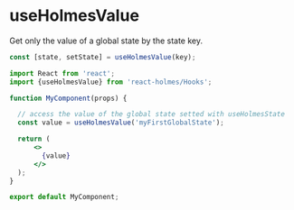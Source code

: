 # useHolmesValue

Get only the value of a global state by the state key.

```jsx title="useHolmesValue"
const [state, setState] = useHolmesValue(key);
```

```jsx title="Example"
import React from 'react';
import {useHolmesValue} from 'react-holmes/Hooks';

function MyComponent(props) {

  // access the value of the global state setted with useHolmesState
  const value = useHolmesValue('myFirstGlobalState');

  return (
      <>
        {value}
      </>
  );
}

export default MyComponent;
```